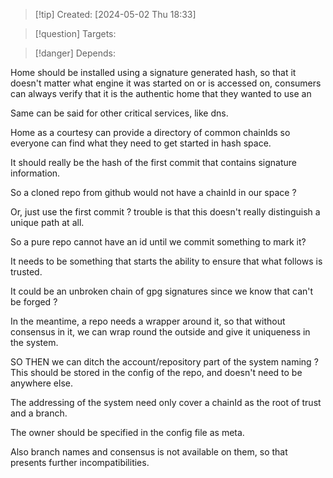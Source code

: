 
>[!tip] Created: [2024-05-02 Thu 18:33]

>[!question] Targets: 

>[!danger] Depends: 

Home should be installed using a signature generated hash, so that it doesn't matter what engine it was started on or is accessed on, consumers can always verify that it is the authentic home that they wanted to use an

Same can be said for other critical services, like dns.

Home as a courtesy can provide a directory of common chainIds so everyone can find what they need to get started in hash space.

It should really be the hash of the first commit that contains signature information.

So a cloned repo from github would not have a chainId in our space ?

Or, just use the first commit ? trouble is that this doesn't really distinguish a unique path at all.

So a pure repo cannot have an id until we commit something to mark it?

It needs to be something that starts the ability to ensure that what follows is trusted.

It could be an unbroken chain of gpg signatures since we know that can't be forged ?

In the meantime, a repo needs a wrapper around it, so that without consensus in it, we can wrap round the outside and give it uniqueness in the system.

SO THEN we can ditch the account/repository part of the system naming ?
This should be stored in the config of the repo, and doesn't need to be anywhere else.

The addressing of the system need only cover a chainId as the root of trust and a branch.

The owner should be specified in the config file as meta.

Also branch names and consensus is not available on them, so that presents further incompatibilities.